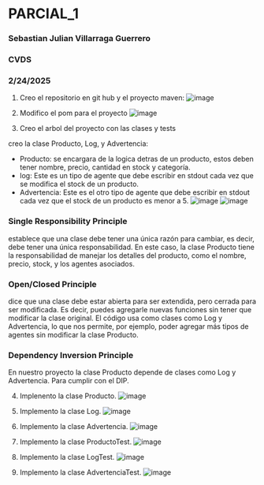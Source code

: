 # PARCIAL_1
### Sebastian Julian Villarraga Guerrero
### CVDS
### 2/24/2025

1. Creo el repositorio en git hub y el proyecto maven:
![image](https://github.com/user-attachments/assets/d660c3dd-4d63-456d-b001-3656c0d952be)

2. Modifico el pom para el proyecto
![image](https://github.com/user-attachments/assets/3b031735-bc50-4c52-b762-ea3773be6cd1)

3. Creo el arbol del proyecto con las clases y tests

creo la clase Producto, Log, y Advertencia: 
- Producto: se encargara de la logica detras de un producto, estos deben tener nombre, precio, cantidad en stock y categoría.
- log: Este es un tipo de agente que debe escribir en stdout cada vez que se modifica el stock de un producto.
- Advertencia: Este es el otro tipo de agente que debe escribir en stdout cada vez que el stock de un producto es menor a 5. 
![image](https://github.com/user-attachments/assets/657ea5a7-fb15-4e6d-ab1d-dabe60ed947f)
![image](https://github.com/user-attachments/assets/1ef5a650-4bbe-4999-93d0-c4b6d44e6852)




### Single Responsibility Principle
establece que una clase debe tener una única razón para cambiar, es decir, debe tener una única responsabilidad.
En este caso, la clase Producto tiene la responsabilidad de manejar los detalles del producto, como el nombre, precio, stock, y los agentes asociados. 

### Open/Closed Principle 
dice que una clase debe estar abierta para ser extendida, pero cerrada para ser modificada. Es decir, puedes agregarle nuevas funciones sin tener que modificar la clase original.
El código usa como clases como Log y Advertencia, lo que nos permite, por ejemplo, poder agregar más tipos de agentes sin modificar la clase Producto.

### Dependency Inversion Principle 
En nuestro proyecto la clase Producto depende de clases como Log y Advertencia. Para cumplir con el DIP.



4. Implenento la clase Producto.
   ![image](https://github.com/user-attachments/assets/6e85193d-5fc6-41cb-8188-768e025da83e)

5. Implemento la clase Log.
   ![image](https://github.com/user-attachments/assets/f9733bde-e0da-42c3-a18b-e826401be3e2)

6. Implemento la clase Advertencia.
   ![image](https://github.com/user-attachments/assets/801af24c-c861-41ed-ab41-2a2d8b5ff18f)

7. Implemento la clase ProductoTest.
   ![image](https://github.com/user-attachments/assets/68b52363-7291-45f8-b10d-7c88a5a2c55c)

9. Implemento la clase LogTest.
   ![image](https://github.com/user-attachments/assets/36d813ee-0cc2-496c-bbb5-cc9e879014d2)

11. Implemento la clase AdvertenciaTest.
    ![image](https://github.com/user-attachments/assets/842cfbfc-f21c-4f1a-bfe1-b4644b655d27)


